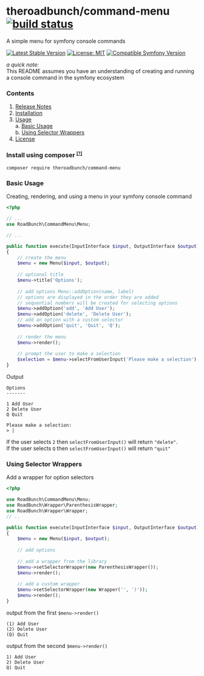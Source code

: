 
# theroadbunch/command-menu [![build status](https://scrutinizer-ci.com/g/The-Road-Bunch/command-menu/badges/build.png?b=master)](https://scrutinizer-ci.com/g/The-Road-Bunch/command-menu/)
A simple menu for symfony console commands  
  
[![Latest Stable Version](https://img.shields.io/packagist/v/theroadbunch/command-menu.svg)](https://packagist.org/packages/theroadbunch/command-menu)
[![License: MIT](https://img.shields.io/badge/License-MIT-yellow.svg)](https://opensource.org/licenses/MIT)
[![Compatible Symfony Version](https://img.shields.io/badge/symfony%2Fconsole-v2.7-ff0000.svg)](https://symfony.com/doc/2.7/components/console.html)
  
_a quick note:_   
This README assumes you have an understanding of creating and running a console command in the symfony ecosystem

### Contents
1. [Release Notes](doc/release.md)
2. [Installation](#installation)
3. [Usage](#usage)  
    a. [Basic Usage](#basic-usage)    
    b. [Using Selector Wrappers](#selector-wrappers)  
4. [License](LICENSE)

### <a name="installation">Install using composer</a> <sup><small>[[?]](https://getcomposer.org)</a></small></sup>

`composer require theroadbunch/command-menu`

<a name="usage"></a>
### <a name="basic-usage">Basic Usage</a>
Creating, rendering, and using a menu in your symfony console command
```php
<?php

// ...
use RoadBunch\CommandMenu\Menu;

// ...

public function execute(InputInterface $input, OutputInterface $output)
{
    // create the menu
    $menu = new Menu($input, $output);
    
    // optional title
    $menu->title('Options');
    
    // add options Menu::addOption(name, label)
    // options are displayed in the order they are added
    // sequential numbers will be created for selecting options
    $menu->addOption('add', 'Add User');
    $menu->addOption('delete', 'Delete User');
    // add an option with a custom selector
    $menu->addOption('quit', 'Quit', 'Q');        
   
    // render the menu
    $menu->render();
    
    // prompt the user to make a selection
    $selection = $menu->selectFromUserInput('Please make a selection'); 
}   
```
Output
```
Options
-------

1 Add User
2 Delete User
Q Quit

Please make a selection:
> |
```
If the user selects `2` then `selectFromUserInput()` will return `"delete"`.  
If the user selects `Q` then `selectFromUserInput()` will return `"quit"`

### <a name="selector-wrappers">Using Selector Wrappers</a>

Add a wrapper for option selectors
```php
<?php

use RoadBunch\CommandMenu\Menu;
use RoadBunch\Wrapper\ParenthesisWrapper;
use RoadBunch\Wrapper\Wrapper;
// ..

public function execute(InputInterface $input, OutputInterface $output)
{
    $menu = new Menu($input, $output);
    
    // add options
    
    // add a wrapper from the library
    $menu->setSelectorWrapper(new ParenthesisWrapper());
    $menu->render();
    
    // add a custom wrapper
    $menu->setSelectorWrapper(new Wrapper('', ')'));
    $menu->render();
}
```
output from the first `$menu->render()`
```
(1) Add User
(2) Delete User
(Q) Quit
```

output from the second `$menu->render()`
```
1) Add User
2) Delete User
Q) Quit
```
